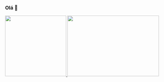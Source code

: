 ### Olá 👋

<div align="center">
  <a href="https://github.com/GustavoPucienik">
  <img height="200em" src="https://github-readme-stats.vercel.app/api?username=GustavoPucienik&show_icons=true&theme=dark"/>
  <img height="200em" width="300em" src="https://github-readme-stats.vercel.app/api/top-langs/?username=GustavoPucienik&show_icons=true&theme=dark"/>
</div>
